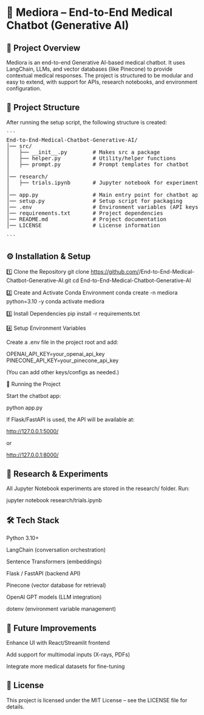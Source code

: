 # 🏥 Mediora – End-to-End Medical Chatbot (Generative AI)
## 📌 Project Overview

Mediora is an end-to-end Generative AI-based medical chatbot.
It uses LangChain, LLMs, and vector databases (like Pinecone) to provide contextual medical responses.
The project is structured to be modular and easy to extend, with support for APIs, research notebooks, and environment configuration.

## 📂 Project Structure

After running the setup script, the following structure is created:

<pre>
``` 
End-to-End-Medical-Chatbot-Generative-AI/
│── src/
│   ├── __init__.py        # Makes src a package
│   ├── helper.py          # Utility/helper functions
│   ├── prompt.py          # Prompt templates for chatbot
│
│── research/
│   ├── trials.ipynb       # Jupyter notebook for experiments
│
│── app.py                 # Main entry point for chatbot app
│── setup.py               # Setup script for packaging
│── .env                   # Environment variables (API keys, configs)
│── requirements.txt       # Project dependencies
│── README.md              # Project documentation
│── LICENSE                # License information

```
</pre>

## ⚙️ Installation & Setup
1️⃣ Clone the Repository
git clone https://github.com/<your-username>/End-to-End-Medical-Chatbot-Generative-AI.git
cd End-to-End-Medical-Chatbot-Generative-AI

2️⃣ Create and Activate Conda Environment
conda create -n mediora python=3.10 -y
conda activate mediora

3️⃣ Install Dependencies
pip install -r requirements.txt

4️⃣ Setup Environment Variables

Create a .env file in the project root and add:

OPENAI_API_KEY=your_openai_api_key
PINECONE_API_KEY=your_pinecone_api_key


(You can add other keys/configs as needed.)

🚀 Running the Project

Start the chatbot app:

python app.py


If Flask/FastAPI is used, the API will be available at:

http://127.0.0.1:5000/


or

http://127.0.0.1:8000/

## 📒 Research & Experiments

All Jupyter Notebook experiments are stored in the research/ folder.
Run:

jupyter notebook research/trials.ipynb

## 🛠️ Tech Stack

Python 3.10+

LangChain (conversation orchestration)

Sentence Transformers (embeddings)

Flask / FastAPI (backend API)

Pinecone (vector database for retrieval)

OpenAI GPT models (LLM integration)

dotenv (environment variable management)

## 📌 Future Improvements

Enhance UI with React/Streamlit frontend

Add support for multimodal inputs (X-rays, PDFs)

Integrate more medical datasets for fine-tuning

## 📜 License

This project is licensed under the MIT License – see the LICENSE
 file for details.